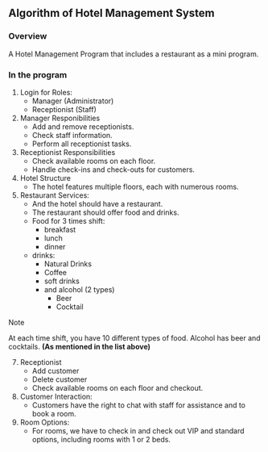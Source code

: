 ## Algorithm of Hotel Management System
### Overview
A Hotel Management Program that includes a restaurant as a mini program.
### In the program
1. Login for Roles:
   * Manager (Administrator)
   * Receptionist (Staff)
3. Manager Responibilities
   * Add and remove receptionists.
   * Check staff information.
   * Perform all receptionist tasks.
4. Receptionist Responsibilities
   * Check available rooms on each floor.
   * Handle check-ins and check-outs for customers.
5. Hotel Structure
   * The hotel features multiple floors, each with numerous rooms.
6. Restaurant Services:
   * And the hotel should have a restaurant.
   * The restaurant should offer food and drinks.
   * Food for 3 times shift:
     * breakfast
     * lunch
     * dinner
   * drinks:
     * Natural Drinks
     * Coffee
     * soft drinks
     * and alcohol (2 types)
       * Beer
       * Cocktail

> [!NOTE]
> At each time shift, you have 10 different types of food.
> Alcohol has beer and cocktails. **(As mentioned in the list above)**

7. Receptionist
   * Add customer
   * Delete customer
   * Check available rooms on each floor and checkout.
8. Customer Interaction:  
    * Customers have the right to chat with staff for assistance and to book a room.
9. Room Options:
    * For rooms, we have to check in and check out VIP and standard options, including rooms with 1 or 2 beds.
